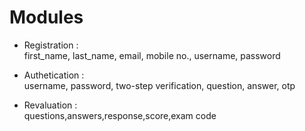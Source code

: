 # Modules

- Registration :<br>
first_name, last_name, email, mobile no., username, password

- Authetication :<br>
username, password, two-step verification, question, answer, otp

- Revaluation :<br>
questions,answers,response,score,exam code